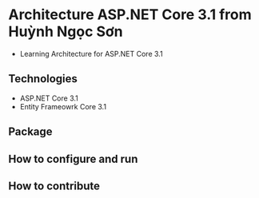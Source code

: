 # Architecture ASP.NET Core 3.1 from Huỳnh Ngọc Sơn
- Learning Architecture for ASP.NET Core 3.1

## Technologies
- ASP.NET Core 3.1
- Entity Frameowrk Core 3.1

## Package
## How to configure and run

## How to contribute
